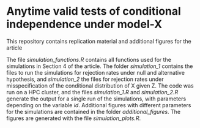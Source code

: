 # Anytime valid tests of conditional independence under model-X

This repository contains replication material and additional figures for the article
 
 The file *simulation_functions.R* contains all functions used for the simulations in Section 4 of the article. The folder *simulation_1* contains the files to run the simulations for rejection rates under null and alternative hypothesis, and *simulation_2* the files for rejection rates under misspecification of the conditional distribution of X given Z. The code was run on a HPC cluster, and the files *simulation_1.R* and *simulation_2.R* generate the output for a single run of the simulations, with parameters depending on the variable *id*. Additional figures with different parameters for the simulations are contained in the folder *additional_figures*. The figures are generated with the file *simulation_plots.R*.
